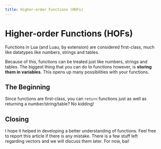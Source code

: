 ```yaml
---
title: Higher-order Functions (HOFs)
---
```


# Higher-order Functions (HOFs)
Functions in Lua (and Luau, by extension) are considered first-class, much like datatypes like numbers, strings and tables.

Because of this, functions can be treated just like numbers, strings and tables. The biggest thing that you can do to functions however, is **storing them in variables**. This opens up many possibilities with your functions.

## The Beginning
Since functions are first-class, you can `return` functions just as well as returning a number/string/table? No kidding!

## Closing
I hope it helped in developing a better understanding of functions. Feel free to report this article if there is any mistake. There is a few stuff left regarding vectors and we will discuss them later. For now, bai!